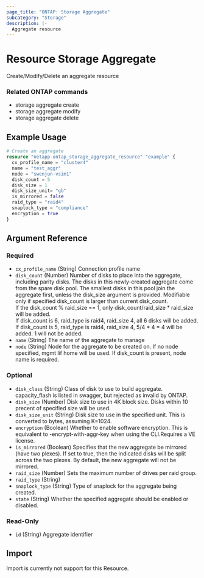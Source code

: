 ```yaml
---
page_title: "ONTAP: Storage Aggregate"
subcategory: "Storage"
description: |-
  Aggregate resource
---
```


# Resource Storage Aggregate

Create/Modify/Delete an aggregate resource

### Related ONTAP commands
* storage aggregate create
* storage aggregate modify
* storage aggregate delete

## Example Usage

```terraform
# Create an aggregate
resource "netapp-ontap_storage_aggregate_resource" "example" {
  cx_profile_name = "cluster4"
  name = "test_aggr"
  node = "swenjun-vsim1"
  disk_count = 5
  disk_size = 1
  disk_size_unit= "gb"
  is_mirrored = false
  raid_type = "raid4"
  snaplock_type = "compliance"
  encryption = true
}
```

<!-- schema generated by tfplugindocs -->
## Argument Reference

### Required

- `cx_profile_name` (String) Connection profile name
- `disk_count` (Number) Number of disks to place into the aggregate, including parity disks.
				The disks in this newly-created aggregate come from the spare disk pool.
				The smallest disks in this pool join the aggregate first, unless the disk_size argument is provided.
				Modifiable only if specified disk_count is larger than current disk_count.<br>
				If the disk_count % raid_size == 1, only disk_count/raid_size * raid_size will be added.<br>
				If disk_count is 6, raid_type is raid4, raid_size 4, all 6 disks will be added.<br>
				If disk_count is 5, raid_type is raid4, raid_size 4, 5/4 * 4 = 4 will be added. 1 will not be added.
- `name` (String) The name of the aggregate to manage
- `node` (String) Node for the aggregate to be created on. If no node specified, mgmt lif home will be used. If disk_count is present, node name is required.

### Optional

- `disk_class` (String) Class of disk to use to build aggregate. capacity_flash is listed in swagger, but rejected as invalid by ONTAP.
- `disk_size` (Number) Disk size to use in 4K block size.  Disks within 10 precent of specified size will be used.
- `disk_size_unit` (String) Disk size to use in the specified unit. This is converted to bytes, assuming K=1024.
- `encryption` (Boolean) Whether to enable software encryption. This is equivalent to -encrypt-with-aggr-key when using the CLI.Requires a VE license.
- `is_mirrored` (Boolean) Specifies that the new aggregate be mirrored (have two plexes).
				If set to true, then the indicated disks will be split across the two plexes. By default, the new aggregate will not be mirrored.
- `raid_size` (Number) Sets the maximum number of drives per raid group.
- `raid_type` (String)
- `snaplock_type` (String) Type of snaplock for the aggregate being created.
- `state` (String) Whether the specified aggregate should be enabled or disabled.

### Read-Only

- `id` (String) Aggregate identifier

## Import
Import is currently not support for this Resource.
